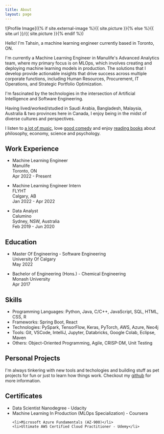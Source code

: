 ```yaml
---
title: About
layout: page
---
```

![Profile Image]({% if site.external-image %}{{ site.picture }}{% else %}{{ site.url }}/{{ site.picture }}{% endif %})

<p>Hello! I'm Tahsin, a machine learning engineer currently based in Toronto, ON.</p>
<p>I'm currently a Machine Learning Engineer in Manulife's Advanced Analytics team, where my primary focus is on MLOps, which involves creating and deploying machine learning models in production. The solutions that I develop provide actionable insights that drive success across multiple corporate functions, including Human Resources, Procurement, IT Operations, and Strategic Portfolio Optimization.</p>
<p>I'm fascinated by the technologies in the intersection of Artificial Intelligence and Software Engineering.</p>
<p>Having lived/worked/studied in Saudi Arabia, Bangladesh, Malaysia, Australia & two provinces here in Canada, I enjoy being in the midst of diverse cultures and perspectives.</p>
<p>I listen to <a href="https://open.spotify.com/playlist/37i9dQZF1Epq6nHyI9Xsja?si=ce5bbc0aa7ec45c3&nd=1">a lot of music</a>, love <a href="https://www.linkedin.com/in/tahsinac/">good comedy</a> and enjoy <a href="https://app.thestorygraph.com/profile/tahsinac">reading books</a> about philosophy, economy, science and psychology.</p>

<h2>Work Experience</h2>
<ul>
	<li>
		<p>Machine Learning Engineer<br>
		Manulife<br>
		Toronto, ON<br>
		Apr 2022 - Present</p>
	</li>
	<li>
		<p>Machine Learning Engineer Intern<br>
		FLYHT<br>
		Calgary, AB<br>
		Jan 2022 - Apr 2022</p>
	</li>
	<li>
		<p>Data Analyst<br>
		Calumino<br>
		Sydney, NSW, Australia<br>
		Feb 2019 - Jun 2020</p>
	</li>
</ul>

<h2>Education</h2>
<ul>
	<li>
		<p>Master Of Engineering - Software Engineering<br>
		University Of Calgary<br>
		May 2022</p>
	</li>
	<li>
		<p>Bachelor of Engineering (Hons.) - Chemical Engineering<br>
		Monash University<br>
		Apr 2017</p>
	</li>
</ul>

<h2>Skills</h2>
<ul class="skill-list">
	<li>Programming Languages: Python, Java, C/C++, JavaScript, SQL, HTML, CSS, R </li>
	<li>Frameworks: Spring Boot, React</li>
	<li>Technologies: PySpark, TensorFlow, Keras, PyTorch, AWS, Azure, Neo4j</li>
	<li>Tools: Git, VSCode, IntelliJ, Jupyter, Databricks, Google Colab, Eclipse, Maven</li>
	<li>Others: Object-Oriented Programming, Agile, CRISP-DM, Unit Testing</li>
</ul>

<h2>Personal Projects</h2>
<p>I'm always tinkering with new tools and techologies and building stuff as pet projects for fun or just to learn how things work. Checkout my <a href="https://github.com/tahsinac">github</a> for more information.</p>


<h2>Certificates</h2>
<ul>
	<li>Data Scientist Nanodegree - Udacity</li>
	<li>Machine Learning In Production (MLOps Specialization) - Coursera</li>

	<li>Microsoft Azure Fundamentals (AZ-900)</li>
	<li>Ultimate AWS Certified Cloud Practitioner - Udemy</li>

</ul>

